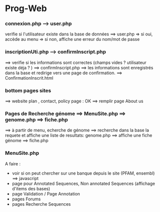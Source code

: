 # Prog-Web

### connexion.php --> user.php 

verifie si l'utilisateur existe dans la base de données ==>  user.php 
=> si oui, accède au menu
=> si non, affiche une erreur du nom/mot de passe

### inscriptionUti.php --> confirmInscript.php 

==> verifie si les informations sont correctes (champs vides ? utilisateur existe déja ? ) ==> confirmInscript.php
==> les informations sont enregistrés dans la base et redirige vers une page de confirmation. ==> ConfirmationInscrit.html 

### bottom pages sites 

==> website plan , contact, policy page : OK
==> remplir page About us

### Pages de Recherche génome ==> MenuSite.php ==> genome.php ==> fiche.php  

==> à partir de menu, echerche de génome
==> recherche dans la base la requete et affiche une liste de resultats: genome.php
==> affiche une fiche génome ==> fiche.php


### MenuSite.php

A faire :
- voir si on peut chercher sur une banque depuis le site (PFAM, ensembl) ==> javascript 
- page pour Annotated Sequences, Non annotated Sequences (affichage d'items des bases)
- page Validation / Page Annotation 
- pages Forums
- pages Recherche Sequences



